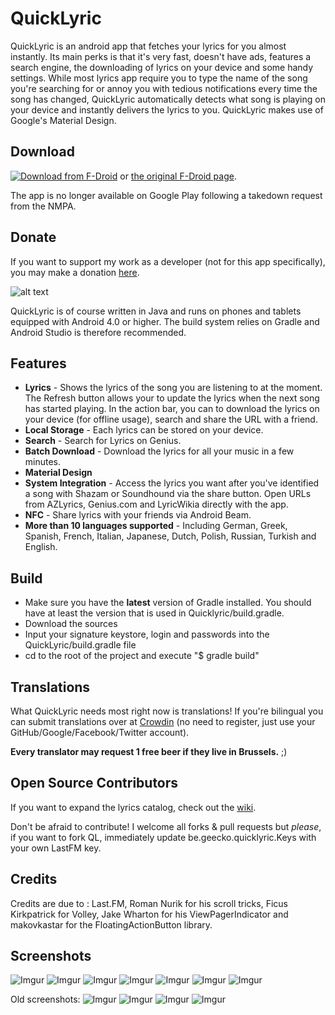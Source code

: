 # QuickLyric

QuickLyric is an android app that fetches your lyrics for you almost instantly. Its main perks is that it's very fast, doesn't have ads, features a search engine, the downloading of lyrics on your device and some handy settings. While most lyrics app require you to type the name of the song you're searching for or annoy you with tedious notifications every time the song has changed, QuickLyric automatically detects what song is playing on your device and instantly delivers the lyrics to you. QuickLyric makes use of Google's Material Design.

## Download

[![Download from F-Droid](https://camo.githubusercontent.com/7df0eafa4433fa4919a56f87c3d99cf81b68d01c/68747470733a2f2f662d64726f69642e6f72672f77696b692f696d616765732f632f63342f462d44726f69642d627574746f6e5f617661696c61626c652d6f6e2e706e67 "Download from F-Droid")](https://fossdroid.com/a/quicklyric-2.html) or [the original F-Droid page](https://f-droid.org/repository/browse/?fdid=com.geecko.QuickLyric).

The app is no longer available on Google Play following a takedown request from the NMPA.

## Donate

If you want to support my work as a developer (not for this app specifically), you may make a donation [here](https://www.paypal.com/cgi-bin/webscr?cmd=_donations&business=RSJZUSUHBBKTJ&lc=US&item_name=geecko&item_number=00&currency_code=EUR&bn=PP%2dDonationsBF%3abtn_donate_LG%2egif%3aNonHosted).

![alt text](http://i.imgur.com/dFjxzpT.png "Banner Logo")

QuickLyric is of course written in Java and runs on phones and tablets equipped with Android 4.0 or higher.
The build system relies on Gradle and Android Studio is therefore recommended.

## Features

* **Lyrics** - Shows the lyrics of the song you are listening to at the moment. The Refresh button allows your to update the lyrics when the next song has started playing. In the action bar, you can to download the lyrics on your device (for offline usage), search and share the URL with a friend.
* **Local Storage** - Each lyrics can be stored on your device.
* **Search** - Search for Lyrics on Genius.
* **Batch Download** - Download the lyrics for all your music in a few minutes.
* **Material Design**
* **System Integration** - Access the lyrics you want after you've identified a song with Shazam or Soundhound via the share button. Open URLs from AZLyrics, Genius.com and LyricWikia directly with the app.
* **NFC** - Share lyrics with your friends via Android Beam.
* **More than 10 languages supported** - Including German, Greek, Spanish, French, Italian, Japanese, Dutch, Polish, Russian, Turkish and English.

## Build
* Make sure you have the **latest** version of Gradle installed. You should have at least the version that is used in Quicklyric/build.gradle.
* Download the sources
* Input your signature keystore, login and passwords into the QuickLyric/build.gradle file
* cd to the root of the project and execute "$ gradle build"

## Translations

What QuickLyric needs most right now is translations!
If you're bilingual you can submit translations over at [Crowdin](https://crowdin.com/project/quicklyric/invite/public?show_welcome&d=f326bebae52bede2605396991089b9bf380270) (no need to register, just use your GitHub/Google/Facebook/Twitter account). 

**Every translator may request 1 free beer if they live in Brussels.** ;)

## Open Source Contributors

If you want to expand the lyrics catalog, check out the [wiki](https://github.com/geecko86/QuickLyric/wiki/Expanding-the-catalog).

Don't be afraid to contribute! I welcome all forks & pull requests but *please*, if you want to fork QL, immediately update be.geecko.quicklyric.Keys with your own LastFM key.

## Credits

Credits are due to : Last.FM, Roman Nurik for his scroll tricks, Ficus Kirkpatrick for Volley, Jake Wharton for his ViewPagerIndicator and makovkastar for the FloatingActionButton library.

## Screenshots
![Imgur](https://i.imgur.com/Dq6DNoT.png)
![Imgur](https://i.imgur.com/fQd6Gmz.png)
![Imgur](https://i.imgur.com/gULWBIs.png)
![Imgur](https://i.imgur.com/ITCmin4.png)
![Imgur](https://i.imgur.com/i8vgnX9.png)
![Imgur](https://i.imgur.com/S3tgiHn.png)
![Imgur](https://i.imgur.com/3llqmPA.png)

Old screenshots:
![Imgur](http://i.imgur.com/bKq0GLW.png)
![Imgur](https://i.imgur.com/bEdjfIn.png)
![Imgur](http://i.imgur.com/RtIdK24.png)
![Imgur](http://i.imgur.com/dXlxpmJ.png)
